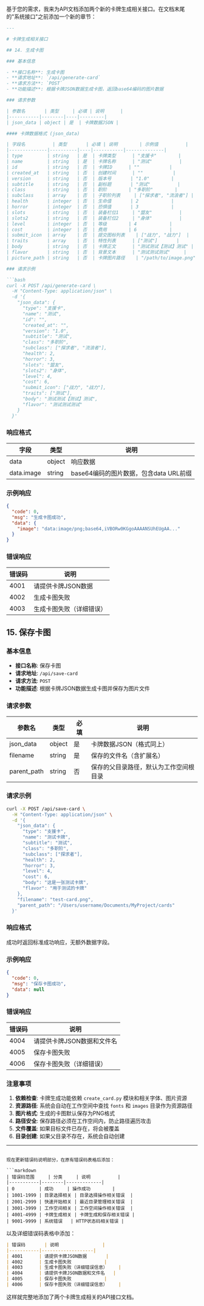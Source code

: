 基于您的需求，我来为API文档添加两个新的卡牌生成相关接口。在文档末尾的"系统接口"之前添加一个新的章节：

```markdown
---

# 卡牌生成相关接口

## 14. 生成卡图

### 基本信息

- **接口名称**: 生成卡图
- **请求地址**: `/api/generate-card`
- **请求方法**: `POST`
- **功能描述**: 根据卡牌JSON数据生成卡图，返回base64编码的图片数据

### 请求参数

| 参数名       | 类型     | 必填 | 说明      |
|-----------|--------|----|---------|
| json_data | object | 是  | 卡牌数据JSON |

#### 卡牌数据格式 (json_data)

| 字段名          | 类型       | 必填 | 说明        | 示例值          |
|--------------|----------|----|-----------|--------------|
| type         | string   | 是  | 卡牌类型      | "支援卡"        |
| name         | string   | 是  | 卡牌名称      | "测试"          |
| id           | string   | 否  | 卡牌ID      | ""           |
| created_at   | string   | 否  | 创建时间      | ""           |
| version      | string   | 否  | 版本号       | "1.0"        |
| subtitle     | string   | 否  | 副标题       | "测试"          |
| class        | string   | 否  | 职阶        | "多职阶"        |
| subclass     | array    | 否  | 子职阶列表     | ["探求者", "流浪者"] |
| health       | integer  | 否  | 生命值       | 2            |
| horror       | integer  | 否  | 恐惧值       | 3            |
| slots        | string   | 否  | 装备栏位1     | "盟友"          |
| slots2       | string   | 否  | 装备栏位2     | "身体"          |
| level        | integer  | 否  | 等级        | 4            |
| cost         | integer  | 否  | 费用        | 6            |
| submit_icon  | array    | 否  | 提交图标列表    | ["战力", "战力"]  |
| traits       | array    | 否  | 特性列表      | ["测试"]       |
| body         | string   | 否  | 卡牌正文      | "测试测试【测试】测试" |
| flavor       | string   | 否  | 背景文本      | "测试测试测试"     |
| picture_path | string   | 否  | 卡牌图片路径    | "/path/to/image.png" |

### 请求示例

```bash
curl -X POST /api/generate-card \
  -H "Content-Type: application/json" \
  -d '{
    "json_data": {
      "type": "支援卡",
      "name": "测试",
      "id": "",
      "created_at": "",
      "version": "1.0",
      "subtitle": "测试",
      "class": "多职阶",
      "subclass": ["探求者", "流浪者"],
      "health": 2,
      "horror": 3,
      "slots": "盟友",
      "slots2": "身体", 
      "level": 4,
      "cost": 6,
      "submit_icon": ["战力", "战力"],
      "traits": ["测试"],
      "body": "测试测试【测试】测试",
      "flavor": "测试测试测试"
    }
  }'
```

### 响应格式

| 字段        | 类型     | 说明                           |
|-----------|--------|------------------------------|
| data      | object | 响应数据                         |
| data.image| string | base64编码的图片数据，包含data URL前缀 |

### 示例响应

```json
{
  "code": 0,
  "msg": "生成卡图成功",
  "data": {
    "image": "data:image/png;base64,iVBORw0KGgoAAAANSUhEUgAA..."
  }
}
```

### 错误响应

| 错误码 | 说明           |
|-----|--------------|
| 4001| 请提供卡牌JSON数据  |
| 4002| 生成卡图失败       |
| 4003| 生成卡图失败（详细错误） |

## 15. 保存卡图

### 基本信息

- **接口名称**: 保存卡图
- **请求地址**: `/api/save-card`
- **请求方法**: `POST`
- **功能描述**: 根据卡牌JSON数据生成卡图并保存为图片文件

### 请求参数

| 参数名         | 类型     | 必填 | 说明                |
|-------------|--------|----|-------------------|
| json_data   | object | 是  | 卡牌数据JSON（格式同上）    |
| filename    | string | 是  | 保存的文件名（含扩展名）      |
| parent_path | string | 否  | 保存的父目录路径，默认为工作空间根目录 |

### 请求示例

```bash
curl -X POST /api/save-card \
  -H "Content-Type: application/json" \
  -d '{
    "json_data": {
      "type": "支援卡",
      "name": "测试卡牌",
      "subtitle": "测试",
      "class": "多职阶",
      "subclass": ["探求者"],
      "health": 2,
      "horror": 3,
      "level": 4,
      "cost": 6,
      "body": "这是一张测试卡牌",
      "flavor": "用于测试的卡牌"
    },
    "filename": "test-card.png",
    "parent_path": "/Users/username/Documents/MyProject/cards"
  }'
```

### 响应格式

成功时返回标准成功响应，无额外数据字段。

### 示例响应

```json
{
  "code": 0,
  "msg": "保存卡图成功",
  "data": null
}
```

### 错误响应

| 错误码 | 说明               |
|-----|--------------------|
| 4004| 请提供卡牌JSON数据和文件名    |
| 4005| 保存卡图失败           |
| 4006| 保存卡图失败（详细错误）     |

### 注意事项

1. **依赖检查**: 卡牌生成功能依赖 `create_card.py` 模块和相关字体、图片资源
2. **资源路径**: 系统会自动在工作空间中查找 `fonts` 和 `images` 目录作为资源路径
3. **图片格式**: 生成的卡图默认保存为PNG格式
4. **路径安全**: 保存路径必须在工作空间内，防止路径遍历攻击
5. **文件覆盖**: 如果目标文件已存在，将会被覆盖
6. **目录创建**: 如果父目录不存在，系统会自动创建

---
```

现在更新错误码说明部分，在原有错误码表格后添加：

```markdown
| 错误码范围     | 分类     | 说明          |
|-----------|--------|-------------|
| 0         | 成功     | 操作成功        |
| 1001-1999 | 目录选择相关 | 目录选择操作相关错误  |
| 2001-2999 | 快速开始相关 | 最近目录管理相关错误  |
| 3001-3999 | 工作空间相关 | 工作空间操作相关错误  |
| 4001-4999 | 卡牌生成相关 | 卡牌生成和保存相关错误 |
| 9001-9999 | 系统错误   | HTTP状态码相关错误 |
```

以及详细错误码表格中添加：

```markdown
| 错误码       | 说明                |
|-----------|-------------------|
| 4001      | 请提供卡牌JSON数据       |
| 4002      | 生成卡图失败            |
| 4003      | 生成卡图失败（详细错误信息）    |
| 4004      | 请提供卡牌JSON数据和文件名   |
| 4005      | 保存卡图失败            |
| 4006      | 保存卡图失败（详细错误信息）    |
```

这样就完整地添加了两个卡牌生成相关的API接口文档。